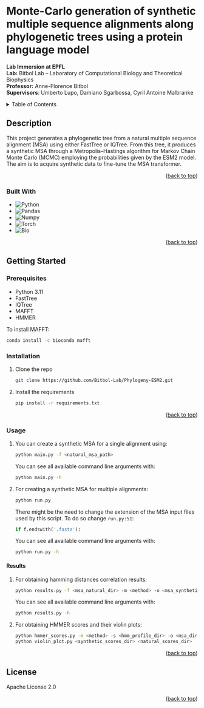 <a name="readme-top"></a>

# Monte-Carlo generation of synthetic multiple sequence alignments along phylogenetic trees using a protein language model

**Lab Immersion at EPFL**  
**Lab:** Bitbol Lab – Laboratory of Computational Biology and Theoretical Biophysics  
**Professor:** Anne-Florence Bitbol  
**Supervisors**: Umberto Lupo, Damiano Sgarbossa, Cyril Antoine Malbranke


<!-- TABLE OF CONTENTS -->
<details>
  <summary>Table of Contents</summary>
  <ol>
    <li>
      <a href="#description">Description</a>
      <ul>
        <li><a href="#built-with">Built With</a></li>
      </ul>
    </li>
    <li>
      <a href="#getting-started">Getting Started</a>
      <ul>
        <li><a href="#prerequisites">Prerequisites</a></li>
        <li><a href="#installation">Installation</a></li>
      </ul>
    </li>
    <li><a href="#usage">Usage</a></li>
    <li><a href="#license">License</a></li>
  </ol>
</details>



<!-- DESCRIPTION -->
## Description
This project generates a phylogenetic tree from a natural multiple sequence alignment (MSA) using either FastTree or IQTree. From this tree, it produces a synthetic MSA through a Metropolis–Hastings algorithm for Markov Chain Monte Carlo (MCMC) employing the probabilities given by the ESM2 model. The aim is to acquire synthetic data to fine-tune the MSA transformer.

<p align="right">(<a href="#readme-top">back to top</a>)</p>

### Built With
* ![Python](https://img.shields.io/badge/python-3776AB?logo=python&logoColor=ffdd65&style=for-the-badge&logoWidth=)
* ![Pandas](https://img.shields.io/badge/pandas-3776AB?logo=pandas&style=for-the-badge&logoWidth=)
* ![Numpy](https://img.shields.io/badge/numpy-3776AB?logo=numpy&style=for-the-badge&logoWidth=)
* ![Torch](https://img.shields.io/badge/torch-3776AB?logo=pytorch&style=for-the-badge&logoWidth=)
* ![Bio](https://img.shields.io/badge/biopython-3776AB?logo=biopython&style=for-the-badge&logoWidth=)


<p align="right">(<a href="#readme-top">back to top</a>)</p>



<!-- GETTING STARTED -->
## Getting Started

### Prerequisites
* Python 3.11
* FastTree
* IQTree
* MAFFT
* HMMER

To install MAFFT:
   ```sh
   conda install -c bioconda mafft
   ```

### Installation
1. Clone the repo
   ```sh
   git clone https://github.com/Bitbol-Lab/Phylogeny-ESM2.git
   ```
2. Install the requirements
   ```sh
   pip install -r requirements.txt
   ```

<p align="right">(<a href="#readme-top">back to top</a>)</p>

### Usage

1. You can create a synthetic MSA for a single alignment using:
   ```sh
   python main.py -f <natural_msa_path>
   ```
   You can see all available command line arguments with:
      ```sh
      python main.py -h
      ```

2. For creating a synthetic MSA for multiple alignments:
   ```sh
   python run.py
   ```
   There might be the need to change the extension of the MSA input files used by this script.
   To do so change `run.py:51`:
   ```python
   if f.endswith('.fasta'):
   ```
   You can see all available command line arguments with: 
      ```sh
      python run.py -h
      ```
#### Results
1. For obtaining hamming distances correlation results:
   ```sh
   python results.py -f <msa_natural_dir> -m <method> -o <msa_synthetic_dir>
   ```
   
   You can see all available command line arguments with:
   ```sh
   python results.py -h
   ```

2. For obtaining HMMER scores and their violin plots:
   ```sh
   python hmmer_scores.py -m <method> -s <hmm_profile_dir> -o <msa_dir> -r <output_dir>
   python violin_plot.py <synthetic_scores_dir> <natural_scores_dir>
   ```
   
<p align="right">(<a href="#readme-top">back to top</a>)</p>

<!-- LICENSE -->
## License
 Apache License 2.0

<p align="right">(<a href="#readme-top">back to top</a>)</p>